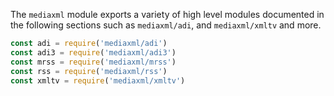 The `mediaxml` module exports a variety of high level modules documented in the
following sections such as `mediaxml/adi`, and `mediaxml/xmltv` and more.

```js
const adi = require('mediaxml/adi')
const adi3 = require('mediaxml/adi3')
const mrss = require('mediaxml/mrss')
const rss = require('mediaxml/rss')
const xmltv = require('mediaxml/xmltv')
```

